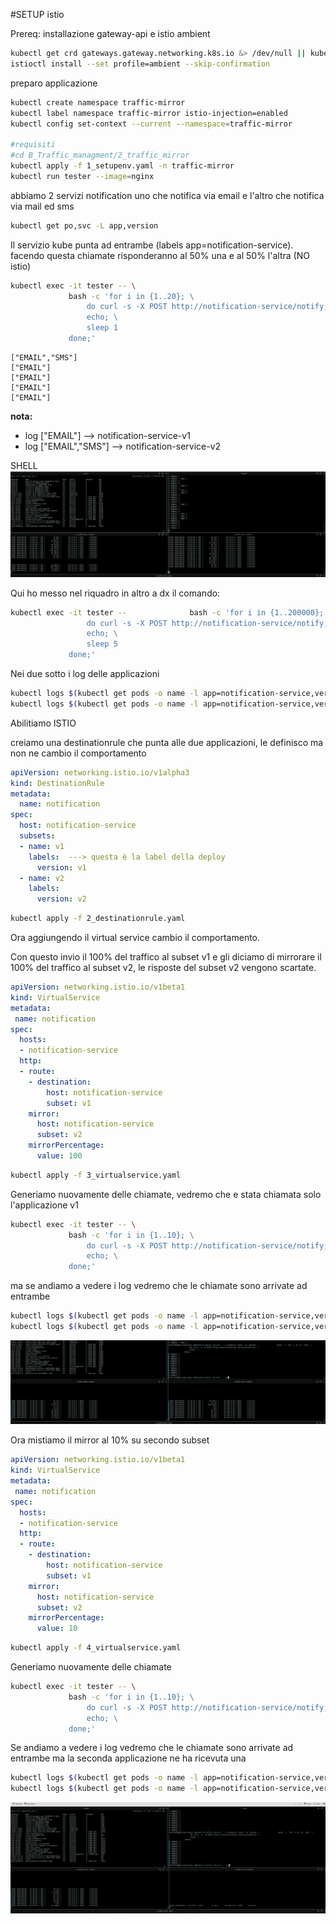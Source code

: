 #SETUP istio
<!-- curl -L https://istio.io/downloadIstio | ISTIO_VERSION=1.25.1 sh -
export PATH="$PATH:/root/istio-1.25.1/bin"
istioctl install --set profile=demo -y -->

Prereq: installazione gateway-api e istio ambient

```bash
kubectl get crd gateways.gateway.networking.k8s.io &> /dev/null || kubectl apply -f manifests/gateway-api-1.3.0-install.yaml
istioctl install --set profile=ambient --skip-confirmation
```

preparo applicazione

```bash
kubectl create namespace traffic-mirror
kubectl label namespace traffic-mirror istio-injection=enabled
kubectl config set-context --current --namespace=traffic-mirror

#requisiti
#cd B_Traffic_managment/2_traffic_mirror
kubectl apply -f 1_setupenv.yaml -n traffic-mirror
kubectl run tester --image=nginx
```

abbiamo 2 servizi notification uno che notifica via email e l'altro che notifica via mail ed sms

```bash
kubectl get po,svc -L app,version
```

Il servizio  kube punta ad entrambe (labels app=notification-service). facendo questa chiamate risponderanno al 50% una e al 50% l'altra (NO istio)

```bash
kubectl exec -it tester -- \
             bash -c 'for i in {1..20}; \
                 do curl -s -X POST http://notification-service/notify; \
                 echo; \
                 sleep 1
             done;'
```

```log
["EMAIL","SMS"]
["EMAIL"]
["EMAIL"]
["EMAIL"]
["EMAIL"]
```

**nota:**  
- log ["EMAIL"]       --> notification-service-v1
- log ["EMAIL","SMS"] --> notification-service-v2

SHELL
![alt text](shell.png)

Qui ho messo nel riquadro in altro a dx il comando:

```bash
kubectl exec -it tester --              bash -c 'for i in {1..200000}; \
                 do curl -s -X POST http://notification-service/notify; \
                 echo; \
                 sleep 5
             done;'
```

Nei due sotto i log delle applicazioni


```bash
kubectl logs $(kubectl get pods -o name -l app=notification-service,version=v1) -f
kubectl logs $(kubectl get pods -o name -l app=notification-service,version=v2) -f
```

Abilitiamo ISTIO

creiamo una destinationrule che punta alle due applicazioni, le definisco ma non ne cambio il comportamento

```yaml
apiVersion: networking.istio.io/v1alpha3
kind: DestinationRule
metadata:
  name: notification
spec:
  host: notification-service
  subsets:
  - name: v1
    labels:  ---> questa è la label della deploy
      version: v1 
  - name: v2
    labels:
      version: v2
```

```bash
kubectl apply -f 2_destinationrule.yaml
```

Ora aggiungendo il virtual service cambio il comportamento. 

Con questo invio il 100% del traffico al subset v1 e gli diciamo di mirrorare il 100% del traffico al subset v2, le risposte del subset v2 vengono scartate.

```yaml
apiVersion: networking.istio.io/v1beta1
kind: VirtualService
metadata:
 name: notification
spec:
  hosts:
  - notification-service
  http:
  - route:
    - destination:
        host: notification-service
        subset: v1
    mirror:
      host: notification-service
      subset: v2
    mirrorPercentage:
      value: 100
```

```bash
kubectl apply -f 3_virtualservice.yaml
```

Generiamo nuovamente delle chiamate, vedremo che e stata chiamata solo l'applicazione v1

```bash
kubectl exec -it tester -- \
             bash -c 'for i in {1..10}; \
                 do curl -s -X POST http://notification-service/notify; \
                 echo; \
             done;'
```

ma se andiamo a vedere i log vedremo che le chiamate sono arrivate ad entrambe

```bash
kubectl logs $(kubectl get pods -o name -l app=notification-service,version=v1)
kubectl logs $(kubectl get pods -o name -l app=notification-service,version=v2)
```

![alt text](subset1-100_mirroring.png)



Ora mistiamo il mirror al 10% su secondo subset

```yaml
apiVersion: networking.istio.io/v1beta1
kind: VirtualService
metadata:
 name: notification
spec:
  hosts:
  - notification-service
  http:
  - route:
    - destination:
        host: notification-service
        subset: v1
    mirror:
      host: notification-service
      subset: v2
    mirrorPercentage:
      value: 10
```

```bash
kubectl apply -f 4_virtualservice.yaml
```

Generiamo nuovamente delle chiamate

```bash
kubectl exec -it tester -- \
             bash -c 'for i in {1..10}; \
                 do curl -s -X POST http://notification-service/notify; \
                 echo; \
             done;'
```

Se andiamo a vedere i log vedremo che le chiamate sono arrivate ad entrambe ma la seconda applicazione ne ha ricevuta una

```bash
kubectl logs $(kubectl get pods -o name -l app=notification-service,version=v1)
kubectl logs $(kubectl get pods -o name -l app=notification-service,version=v2)
```


![alt text](subset1-10_mirroring.png)